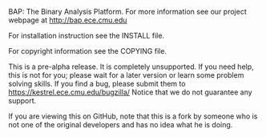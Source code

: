 BAP: The Binary Analysis Platform. For more information see our
project webpage at http://bap.ece.cmu.edu

For installation instruction see the INSTALL file.

For copyright information see the COPYING file.

This is a pre-alpha release. It is completely unsupported. If you need help,
this is not for you; please wait for a later version or learn some problem
solving skills. If you find a bug, please submit them to
https://kestrel.ece.cmu.edu/bugzilla/  Notice that we do not guarantee any
support.

If you are viewing this on GitHub, note that this is a fork by someone who
is not one of the original developers and has no idea what he is doing.
